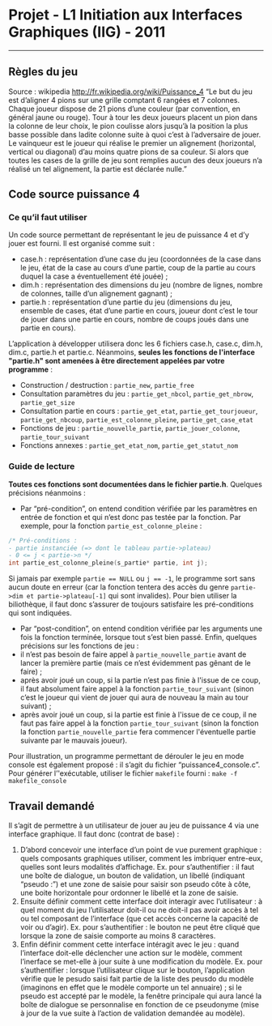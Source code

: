 # Projet - L1 Initiation aux Interfaces Graphiques (IIG) - 2011
---

## Règles du jeu
Source : wikipedia http://fr.wikipedia.org/wiki/Puissance_4
“Le but du jeu est d’aligner 4 pions sur une grille comptant 6 rangées et 7 colonnes. Chaque joueur dispose de 21 pions d’une couleur (par convention, en général jaune ou rouge). Tour à tour les deux joueurs placent un pion dans la colonne de leur choix, le pion coulisse alors jusqu’à la position la plus basse possible dans ladite colonne suite à quoi c’est à l’adversaire de jouer. Le vainqueur est le joueur qui réalise le premier un alignement (horizontal, vertical ou diagonal) d’au moins quatre pions de sa couleur. Si alors que toutes les cases de la grille de jeu sont remplies aucun des deux joueurs n’a réalisé un tel alignement, la partie est déclarée nulle.”

## Code source puissance 4
### Ce qu’il faut utiliser
Un code source permettant de représentant le jeu de puissance 4 et d’y jouer est fourni. Il est organisé comme suit :

* case.h : représentation d’une case du jeu (coordonnées de la case dans le jeu, état de la case au cours d’une partie, coup de la partie au cours duquel la case a éventuellement été jouée) ;
* dim.h : représentation des dimensions du jeu (nombre de lignes, nombre de colonnes, taille d’un alignement gagnant) ;
* partie.h : représentation d’une partie du jeu (dimensions du jeu, ensemble de cases, état d’une partie en cours, joueur dont c’est le tour de jouer dans une partie en cours, nombre de coups joués dans une partie en cours).

L’application à développer utilisera donc les 6 fichiers case.h, case.c, dim.h, dim.c, partie.h et partie.c. Néanmoins, **seules les fonctions de l'interface "partie.h" sont amenées à être directement appelées par votre programme** :

* Construction / destruction : `partie_new`, `partie_free`
* Consultation paramètres du jeu : `partie_get_nbcol`, `partie_get_nbrow`, `partie_get_size`
* Consultation partie en cours : `partie_get_etat`, `partie_get_tourjoueur`, `partie_get_nbcoup`, `partie_est_colonne_pleine`, `partie_get_case_etat`
* Fonctions de jeu : `partie_nouvelle_partie`, `partie_jouer_colonne`, `partie_tour_suivant`
* Fonctions annexes : `partie_get_etat_nom`, `partie_get_statut_nom`

### Guide de lecture
**Toutes ces fonctions sont documentées dans le fichier partie.h**. Quelques précisions néanmoins :

* Par “pré-condition”, on entend condition vérifiée par les paramètres en entrée de fonction et qui n’est donc pas testée par la fonction. Par exemple, pour la fonction `partie_est_colonne_pleine` :
```C
/* Pré-conditions : 
- partie instanciée (=> dont le tableau partie->plateau)
- 0 <= j < partie->n */
int partie_est_colonne_pleine(s_partie* partie, int j);
```
Si jamais par exemple `partie == NULL` ou `j == -1`, le programme sort sans aucun doute en erreur (car la fonction tentera des accès du genre `partie->dim et partie->plateau[-1]` qui sont invalides).
Pour bien utiliser la biliothèque, il faut donc s’assurer de toujours satisfaire les pré-conditions qui sont indiquées.

* Par “post-condition”, on entend condition vérifiée par les arguments une fois la fonction terminée,
lorsque tout s’est bien passé.
Enfin, quelques précisions sur les fonctions de jeu :
* il n’est pas besoin de faire appel à `partie_nouvelle_partie` avant de lancer la première partie (mais
ce n’est évidemment pas gênant de le faire) ;
* après avoir joué un coup, si la partie n’est pas finie à l'issue de ce coup, il faut absolument faire appel
à la fonction `partie_tour_suivant` (sinon c’est le joueur qui vient de jouer qui aura de nouveau la
main au tour suivant) ;
* après avoir joué un coup, si la partie est finie à l'issue de ce coup, il ne faut pas faire appel à la fonction `partie_tour_suivant` (sinon la fonction la fonction `partie_nouvelle_partie` fera commencer
l'éventuelle partie suivante par le mauvais joueur).

Pour illustration, un programme permettant de dérouler le jeu en mode console est également proposé :
il s’agit du fichier “puissance4_console.c”. Pour générer l’'exécutable, utiliser le fichier `makefile` fourni :
`make -f makefile_console`

## Travail demandé

Il s’agit de permettre à un utilisateur de jouer au jeu de puissance 4 via une interface graphique. Il faut donc (contrat de base) :

1. D’abord concevoir une interface d’un point de vue purement graphique : quels composants graphiques utiliser, comment les imbriquer entre-eux, quelles sont leurs modalités d’affichage. Ex. pour s’authentifier : il faut une boîte de dialogue, un bouton de validation, un libellé (indiquant “pseudo :”) et une zone de saisie pour saisir son pseudo côte à côte, une boite horizontale pour ordonner le libellé et la zone de saisie.
2. Ensuite définir comment cette interface doit interagir avec l’utilisateur : à quel moment du jeu l’utilisateur doit-il ou ne doit-il pas avoir accès à tel ou tel composant de l’interface (que cet accès concerne la capacité de voir ou d’agir). Ex. pour s’authentifier : le bouton ne peut être cliqué que lorsque la zone de saisie comporte au moins 8 caractères.
3. Enfin définir comment cette interface intéragit avec le jeu : quand l’interface doit-elle déclencher une action sur le modèle, comment l’inerface se met-elle à jour suite à une modification du modèle. Ex. pour s’authentifier : lorsque l’utilisateur clique sur le bouton, l’application vérifie que le pesudo saisi fait partie de la liste des peusdo du modèle (imaginons en effet que le modèle comporte un tel annuaire) ; si le pseudo est accepté par le modèle, la fenêtre principale qui aura lancé la boîte de dialogue se personnalise en fonction de ce pseudonyme (mise à jour de la vue suite à l’action de
validation demandée au modèle).


